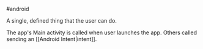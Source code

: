 #android 

A single, defined thing that the user can do.

The app's Main activity is called when user launches the app. Others called sending an [[Android Intent|intent]].